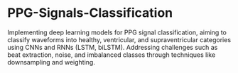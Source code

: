 # PPG-Signals-Classification
Implementing deep learning models for PPG signal classification, aiming to classify waveforms into healthy, ventricular, and supraventricular categories using CNNs and RNNs (LSTM, biLSTM). Addressing challenges such as beat extraction, noise, and imbalanced classes through techniques like downsampling and weighting.
